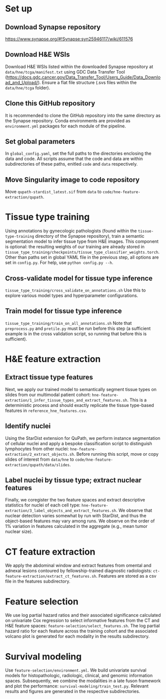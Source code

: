 # Set up

## Download Synapse repository
https://www.synapse.org/#!Synapse:syn25946117/wiki/611576

## Download H&E WSIs
Download H&E WSIs listed within the downloaded Synapse repository at `data/hne/tcga/manifest.txt` using GDC Data Transfer Tool (https://docs.gdc.cancer.gov/Data_Transfer_Tool/Users_Guide/Data_Download_and_Upload/). Ensure a flat file structure (.svs files within the `data/hne/tcga` folder).

## Clone this GitHub repository
It is recommended to clone the GitHub repository into the same directory as the Synapse repository. Conda environments are provided as `environment.yml` packages for each module of the pipeline.

## Set global parameters
In `global_config.yaml`, set the full paths to the directories enclosing the data and code. All scripts assume that the code and data are within subdirectories of these paths, enitled `code` and `data` respectively.

## Move Singularity image to code repository
Move `qupath-stardist_latest.sif` from `data` to `code/hne-feature-extraction/qupath`.

# Tissue type training
Using annotations by gynecologic pathologists (found within the `tissue-type-training` directory of the Synapse repository), train a semantic segmentation model to infer tissue type from H&E images. This component is optional: the resulting weights of our training are already stored in `tissue_type_training/checkpoints/tissue_type_classifier_weights.torch`. Other than paths set in global YAML file in the previous step, all options are set in `config.py`. For help, use `python config.py --h`.

## Cross-validate model for tissue type inference
 `tissue_type_training/cross_validate_on_annotations.sh`
Use this to explore various model types and hyperparameter configurations.

## Train model for tissue type inference
`tissue_type_training/train_on_all_annotations.sh` Note that `preprocess.py` and `pretile.py` must be run before this step (a sufficient example is in the cross validation script, so running that before this is sufficient).
 
# H&E feature extraction
## Extract tissue type features
Next, we apply our trained model to semantically segment tissue types on slides from our multimodal patient cohort: `hne-feature-extraction/1_infer_tissue_types_and_extract_features.sh`. This is a deterministic process and should exactly replicate the tissue type-based features in `reference_hne_features.csv`.

## Identify nuclei
Using the StarDist extension for QuPath, we perform instance segmentation of cellular nuclei and apply a bespoke classification script to distinguish lymphocytes from other nuclei: `hne-feature-extraction/2_extract_objects.sh`. Before running this script, move or copy slides of interest from `data/hne` to `code/hne-feature-extraction/qupath/data/slides`.

## Label nuclei by tissue type; extract nuclear features
Finally, we coregister the two feature spaces and extract descriptive statistics for nuclei of each cell type: `hne-feature-extraction/3_label_objects_and_extract_features.sh`. We observe that nuclear detection varies somewhat by run with StarDist, and thus the object-based features may vary among runs. We observe on the order of 1% variation in features calculated in the aggregate (e.g., mean tumor nuclear size).


# CT feature extraction
We apply the abdominal window and extract features from omental and adnexal lesions contoured by fellowship-trained diagnostic radiologists: `ct-feature-extraction/extract_ct_features.sh`. Features are stored as a csv file in the features subdirectory.


# Feature selection 
We use log partial hazard ratios and their associated significance calculated on univariate Cox regression to select informative features from the CT and H&E feature spaces: `feature-selection/select_features.sh`. The log partial hazard ratio for each feature across the training cohort and the associated volcano plot is generated for each modality in the results subdirectory.


# Survival modeling
Use `feature-selection/environment.yml`.
We build univariate survival models for histopathologic, radiologic, clinical, and genomic information spaces. Subsequently, we combine the modalities in a late fuson framework and plot the performance: `survival-modeling/train_test.py`. Relevant results and figures are generated in the respective subdirectories.
